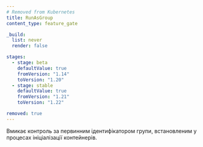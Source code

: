 ```yaml
---
# Removed from Kubernetes
title: RunAsGroup
content_type: feature_gate

_build:
  list: never
  render: false

stages:
  - stage: beta
    defaultValue: true
    fromVersion: "1.14"
    toVersion: "1.20"
  - stage: stable
    defaultValue: true
    fromVersion: "1.21"
    toVersion: "1.22"

removed: true
---
```

Вмикає контроль за первинним ідентифікатором групи, встановленим у процесах ініціалізації контейнерів.
